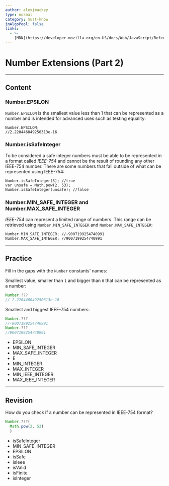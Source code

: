 ```yaml
---
author: alexjmackey
type: normal
category: must-know
inAlgoPool: false
links:
  - >-
    [MDN](https://developer.mozilla.org/en-US/docs/Web/JavaScript/Reference/Global_Objects/Number){website}
---
```


# Number Extensions (Part 2)


---

## Content

### Number.EPSILON

`Number.EPSILON` is the smallest value less than 1 that can be represented as a number and is intended for advanced uses such as testing equality:

```plain-text
Number.EPSILON;
//2.220446049250313e-16
```

### Number.isSafeInteger

To be considered a safe integer numbers must be able to be represented in a format called *IEEE-754* and cannot be the result of rounding any other IEEE-754 number. There are some numbers that fall outside of what can be represented using IEEE-754:

```plain-text
Number.isSafeInteger(3); //true
var unsafe = Math.pow(2, 53);
Number.isSafeInteger(unsafe); //false
```

### Number.MIN_SAFE_INTEGER and Number.MAX_SAFE_INTEGER

*IEEE-754* can represent a limited range of numbers. This range can be retrieved using `Number.MIN_SAFE_INTEGER` and `Number.MAX_SAFE_INTEGER`:

```plain-text
Number.MIN_SAFE_INTEGER; //-9007199254740991
Number.MAX_SAFE_INTEGER; //9007199254740991
```


---

## Practice

Fill in the gaps with the `Number` constants' names:

Smallest value, smaller than `1` and bigger than `0` that can be represented as a number:

```javascript
Number.???
// 2.220446049250313e-16
```

Smallest and biggest IEEE-754 numbers:

```javascript
Number.???
//-9007199254740991
Number.???
//9007199254740991
```

- EPSILON
- MIN_SAFE_INTEGER
- MAX_SAFE_INTEGER
- E
- MIN_INTEGER
- MAX_INTEGER
- MIN_IEEE_INTEGER
- MAX_IEEE_INTEGER


---

## Revision

How do you check if a number can be represented in IEEE-754 format?

```javascript
Number.???(
  Math.pow(2, 53)
  )
```

- isSafeInteger
- MIN_SAFE_INTEGER
- EPSILON
- isSafe
- isIeee
- isValid
- isFinite
- isInteger
 
